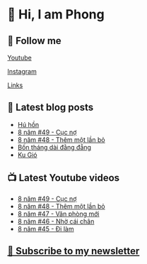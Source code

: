 # 👋 Hi, I am Phong

## 🔗 Follow me
[Youtube](https://www.youtube.com/@phongever "Youtube")

[Instagram](https://www.instagram.com/phongever "Instagram")

[Links](https://beacons.ai/phongever "Link")

## 📝 Latest blog posts

<!-- BLOG-POST-LIST:START -->
- [Hú hồn](https://phongever.substack.com/p/hu-hon)
- [8 năm #49 - Cục nợ](https://phongever.substack.com/p/8-nam-49-cuc-no)
- [8 năm #48 - Thêm một lần bỏ](https://phongever.substack.com/p/8-nam-48-them-mot-lan-bo)
- [Bốn tháng dài đằng đẵng](https://phongever.substack.com/p/bon-thang-dai-ang-ang)
- [Ku Gió](https://phongever.substack.com/p/ku-gio)
<!-- BLOG-POST-LIST:END -->

## 📺 Latest Youtube videos

<!-- YOUTUBE-VIDEO-LIST:START -->
- [8 năm #49 - Cục nợ](https://www.youtube.com/watch?v=2r-OsUDycTU)
- [8 năm #48 - Thêm một lần bỏ](https://www.youtube.com/watch?v=titsOdBU6qc)
- [8 năm #47 - Văn phòng mới](https://www.youtube.com/watch?v=wE9FDpQnujY)
- [8 năm #46 - Nhờ cái chân](https://www.youtube.com/watch?v=O_bHQJD4THw)
- [8 năm #45 - Đi làm](https://www.youtube.com/watch?v=SHJR679h4Yc)
<!-- YOUTUBE-VIDEO-LIST:END -->

## [💌 Subscribe to my newsletter](https://phongever.substack.com/)
